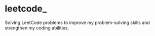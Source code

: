 # leetcode_
Solving LeetCode problems to improve my problem-solving skills and strengthen my coding abilities.
